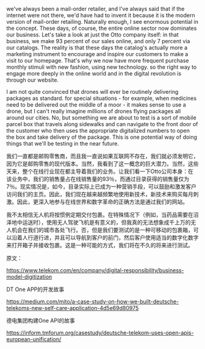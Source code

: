 
we've always been a mail-order retailer, and I've always said that if the internet were not there, we'd have had to invent it because it is the modern version of mail-order retailing. Naturally enough, I see enormous potential in the concept. These days, of course, the entire online sector now dominates our business. Let's take a look at just the Otto company itself: in that business, we make 93 percent of our sales online, and only 7 percent via our catalogs. The reality is that these days the catalog's actually more a marketing instrument to encourage and inspire our customers to make a visit to our homepage. That's why we now have more frequent purchase monthly stimuli with new fashion, using new technology. so the right way to engage more deeply in the online world and in the digital revolution is through our website.

I am not quite convinced that drones will ever be routinely delivering packages as standard. for special situations - for example, when medicines need to be delivered out the middle of a moor - it makes sense to use a drone, but I can't really imagine millions of drones flying packages all around our cities. No, but something we are about to test is a sort of mobile parcel box that travels along sidewalks and can navigate to the front door of the customer who then uses the appropriate digitalized numbers to open the box and take delivery of the package.  This is one potential way of doing things that we'll be testing in the near future.

我们一直都是邮购零售商，而且我一直说如果互联网不存在，我们就必须发明它，因为它是邮购零售的现代版本。当然，我看到了这一概念的巨大潜力。当然，这些天来，整个在线行业现在都主导着我们的业务。让我们看一下Otto公司本身：在该业务中，我们的销售量占在线销售量的93％，而通过目录获得的销售量仅为7％。现实情况是，如今，目录实际上已成为一种营销手段，可以鼓励和激发客户访问我们的主页。因此，我们现在越来越频繁地使用新技术，新技术来购买每月刺激。因此，更深入地参与在线世界和数字革命的正确方法是通过我们的网站。

我不太相信无人机将按惯例定期交付包裹。在特殊情况下（例如，当药品需要在沼泽地中运送时），使用无人驾驶飞机是有意义的，但我真的无法想象成千上万的无人机会在我们的城市各处飞行。否，但是我们要测试的是一种可移动的包裹箱，可以沿着人行道行进，并且可以导航到客户的前门，然后客户使用适当的数字化数字来打开箱子并接收包裹。这是一种可能的方式，我们将在不久的将来进行测试。

原文：

https://www.telekom.com/en/company/digital-responsibility/business-model-digitization


DT One APP的开发故事

https://medium.com/mito/a-case-study-on-how-we-built-deutsche-telekoms-new-self-care-application-4d5e69d80975


德电集团构建One API的故事

https://inform.tmforum.org/casestudy/deutsche-telekom-uses-open-apis-european-unification/


